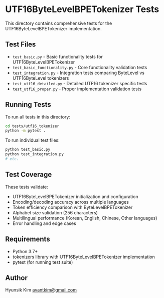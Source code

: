 # UTF16ByteLevelBPETokenizer Tests

This directory contains comprehensive tests for the UTF16ByteLevelBPETokenizer implementation.

## Test Files

- `test_basic.py` - Basic functionality tests for UTF16ByteLevelBPETokenizer
- `test_basic_functionality.py` - Core functionality validation tests
- `test_integration.py` - Integration tests comparing ByteLevel vs UTF16ByteLevel tokenizers
- `test_utf16_detailed.py` - Detailed UTF16 tokenizer specific tests
- `test_utf16_proper.py` - Proper implementation validation tests

## Running Tests

To run all tests in this directory:

```bash
cd tests/utf16_tokenizer
python -m pytest .
```

To run individual test files:

```bash
python test_basic.py
python test_integration.py
# etc.
```

## Test Coverage

These tests validate:
- UTF16ByteLevelBPETokenizer initialization and configuration
- Encoding/decoding accuracy across multiple languages
- Token efficiency comparison with ByteLevelBPETokenizer
- Alphabet size validation (256 characters)
- Multilingual performance (Korean, English, Chinese, Other languages)
- Error handling and edge cases

## Requirements

- Python 3.7+
- tokenizers library with UTF16ByteLevelBPETokenizer implementation
- pytest (for running test suite)

## Author

Hyunsik Kim <avantkim@gmail.com> 